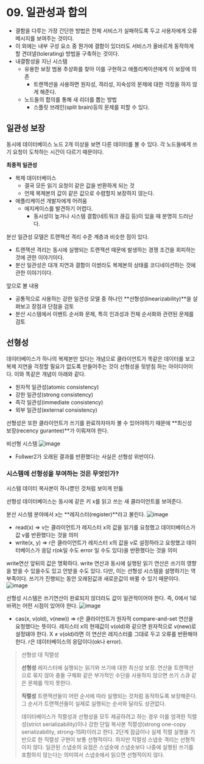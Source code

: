 # 09. 일관성과 합의

- 결함을 다루는 가장 간단한 방법은 전체 서비스가 실패하도록 두고 사용자에게 오류 메시지를 보여주는 것이다.
- 이 외에는 내부 구성 요소 중 뭔가에 결함이 있더라도 서비스가 올바르게 동작하게할 견뎌낼(tolerating) 방법을 구축하는 것이다.
- 내결함성을 지닌 시스템
    - 유용한 보장 범용 추상화를 찾아 이를 구현하고 애플리케이션에게 이 보장에 의존
        - 트랜잭션을 사용하면 원자성, 격리성, 지속성의 문제에 대한 걱정을 하지 않게 해준다.
    - 노드들의 합의를 통해 새 리더를 뽑는 방법
        - 스플릿 브레인(split brain)등의 문제를 피할 수 있다.

## 일관성 보장

동시에 데이터베이스 노드 2개 이상을 보면 다른 데이터를 볼 수 있다. 각 노드들에게 쓰기 요청이 도착하는 시간이 다르기 때문이다.

**최종적 일관성**

- 복제 데이터베이스
    - 결국 모든 읽기 요청이 같은 값을 반환하게 되는 것
    - 언제 복제본의 값이 같은 값으로 수렴할지 보장하지 않는다.
- 애플리케이션 개발자에게 어려움
    - 에지케이스를 발견하기 어렵다.
        - 동시성이 높거나 시스템 결함(네트워크 끊김 등)이 있을 때 분명히 드러난다.

분산 일관성 모델은 트랜잭션 격리 수준 계층과 비슷한 점이 있다.

- 트랜잭션 격리는 동시에 실행되는 트랜잭션 때문에 발생하는 경쟁 조건을 회피하는 것에 관한 이야기이다.
- 분산 일관성은 대개 지연과 결함이 이썯라도 복제본의 상태를 코디네이션하는 것에 관한 이야기이다.

앞으로 볼 내용

- 공통적으로 사용하는 강한 일관성 모델 중 하나인 **선형성(linearizability)**을 살펴보고 장점과 단점을 검토
- 분산 시스템에서 이벤트 순서화 문제, 특히 인과성과 전체 순서화와 관련된 문제를 검토

## 선형성

데이터베이스가 하나의 복제본만 있다는 개념으로 클라이언트가 똑같은 데이터를 보고 복제 지연을 걱정할 필요가 없도록 만들어주는 것이 선형성을 뒷받침 하는 아이디어이다. 이와 똑같은 개념이 아래와 같다.

- 원자적 일관성(atomic consistency)
- 강한 일관성(strong consistency)
- 즉각 일관성(immediate consistency)
- 외부 일관성(external consistency)

선형성은 또한 클라이언트가 쓰기를 완료하자마자 볼 수 있어야하기 때문에 **최신성 보장(recency gurantee)**가 이뤄져야 한다.

비선형 시스템
![image](https://github.com/eastperson/23-11-DesigningDataIntensiveApplications/assets/66561524/dc556267-3f16-4972-a6a3-3576c20e8793)
- Follwer2가 오래된 결과를 반환했다는 사실은 선형성 위반이다.

### 시스템에 선형성을 부여하는 것은 무엇인가?

시스템 데이터 복사본이 하나뿐인 것처럼 보이게 만듦

선형성 데이터베이스는 동시에 같은 키 x를 읽고 쓰는 새 클라이언트를 보여준다.

분산 시스템 분야에서 x는 **레지스터(register)**라고 불린다.
![image](https://github.com/eastperson/23-11-DesigningDataIntensiveApplications/assets/66561524/c7343a95-edb8-431c-90bd-60fec45191c1)

- read(x) ⇒ v는 클라이언트가 레지스터 x의 값을 읽기를 요청했고 데이터베이스가 값 v를 반환했다는 것을 의미
- write(x, y) ⇒ r은 클라이언트가 레지스터 x의 값을 v로 설정하라고 요청했고 데이터베이스가 응답 r(ok일 수도 error 일 수도 있다)을 반환했다는 것을 의미

write연산 앞뒤의 값은 명확하다. write 연산과 동시에 실행된 읽기 연산은 쓰기의 영향을 받을 수 있을수도 있고 안받을 수도 있다. 다만, 이는 선형성 시스템을 설명하기는 역부족이다. 쓰기가 진행되는 동안 오래된값과 새로운값이 바뀔 수 있기 때문이다.
![image](https://github.com/eastperson/23-11-DesigningDataIntensiveApplications/assets/66561524/c3065d9c-de3c-4e65-a4ee-d0df3a8bda84)

선형성 시스템은 쓰기연산이 완료되지 않더라도 값이 일관적이어야 한다. 즉, 0에서 1로 바뀌는 어떤 시점이 있어야 한다.
![image](https://github.com/eastperson/23-11-DesigningDataIntensiveApplications/assets/66561524/3eadbb3d-ddce-4112-8d6d-ff1ac7ad025c)

- cas(x, v(old), v(new)) ⇒ r은 클라이언트가 원자적 compare-and-set 연산을 요청했다는 뜻이다. 레지스터 x의 현재값이 v(old)와 같으면 원자적으로 v(new)로 설정돼야 한다. X ≠ v(old)라면 이 연산은 레지스터를 그대로 두고 오류를 반환해야 한다. r은 데이터베이스의 응답이다(ok나 error).

> 선형성 대 직렬성
> 
> **선형성**
> 레지스터에 실행되는 읽기와 쓰기에 대한 최신성 보장. 연산을 트랜잭션으로 묶지 않아 충돌 구체화 같은 부가적인 수단을 사용하지 않으면 쓰기 스큐 같은 문제를 막지 못한다.
> 
> **직렬성**
> 트랜잭션들이 어떤 순서에 따라 실행되는 것처럼 동작하도록 보장해준다. 그 순서가 트랜잭션들이 실제로 실행되는 순서와 달라도 상관없다.
> 
> 데이터베이스가 직렬성과 선형성을 모두 제공하려고 하는 경우 이를 엄격한 직렬성(strict serializability)이나 강한 단일 복사본 직렬성(strong one-copy serializability, strong-1SR)이라고 한다. 2단계 잠급이나 실제 직렬 실행을 기반으로 한 직렬성 구현이 보통 선형적이다. 하지만 직렬성 스냅숏 격리는 선형적이지 않다. 일관된 스냅숏의 요점은 스냅숏에 스냅숏보다 나중에 실행된 쓰기를 포함하지 않는다는 의미여서 스냅숏에서 읽으면 선형적이지 않다.


